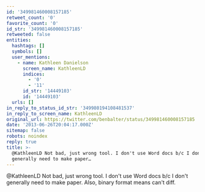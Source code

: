 ```yaml
---
id: '349981460008157185'
retweet_count: '0'
favorite_count: '0'
id_str: '349981460008157185'
retweeted: false
entities:
  hashtags: []
  symbols: []
  user_mentions:
    - name: Kathleen Danielson
      screen_name: KathleenLD
      indices:
        - '0'
        - '11'
      id_str: '14449103'
      id: '14449103'
  urls: []
in_reply_to_status_id_str: '349980194108481537'
in_reply_to_screen_name: KathleenLD
original_url: https://twitter.com/benbalter/status/349981460008157185
date: '2013-06-26T20:04:17.000Z'
sitemap: false
robots: noindex
reply: true
title: >-
  @KathleenLD Not bad, just wrong tool. I don't use Word docs b/c I don't
  generally need to make paper…
---
```


@KathleenLD Not bad, just wrong tool. I don't use Word docs b/c I don't generally need to make paper. Also, binary format means can't diff.